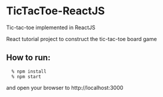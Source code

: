 # TicTacToe-ReactJS
Tic-tac-toe implemented in ReactJS

React tutorial project to construct the tic-tac-toe board game

## How to run:
```
  % npm install
  % npm start
```
and open your browser to http://localhost:3000
